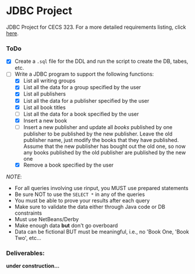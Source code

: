 # JDBC Project

JDBC Project for CECS 323. For a more detailed requirements listing, click [here](http://web.csulb.edu/~dbrown/CECS323/Projects/JDBC/CECS%20323%20Project%20JDBC%20Project.pdf).


### ToDo
- [x] Create a `.sql` file for the DDL and run the script to create the DB, tabes, etc.
- [ ] Write a JDBC program to support the following functions:
    - [x] List all writing groups
    - [x] List all the data for a group specified by the user
    - [x] List all publishers
    - [x] List all the data for a publisher specified by the user
    - [x] List all book titles
    - [ ] List all the data for a book specified by the user
    - [x] Insert a new book
    - [ ] Insert a new publisher and update all *books* published by one publisher to be published by the new publisher. Leave the old publisher name, just modify the books that they have published. Assume that the new publisher has bought out the old one, so now any books published by the old publisher are published by the new one
    - [x] Remove a book specified by the user

*NOTE*:
- For all queries involving use rinput, you MUST use prepared statements
- Be sure NOT to use the `SELECT *` in any of the queries
- You must be able to prove your results after each query
- Make sure to validate the data either through Java code or DB constraints
- Must use NetBeans/Derby
- Make enough data **but** don't go overboard
- Data can be fictional BUT must be meaningful, i.e., no 'Book One, 'Book Two', etc...


### Deliverables:
**under construction...**
